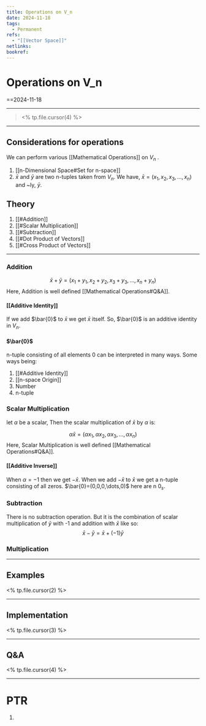 ```yaml
---
title: Operations on V_n
date: 2024-11-18
tags:
  - Permanent
refs:
  - "[[Vector Space]]"
netlinks: 
bookref:
---
```

# Operations on V_n
==2024-11-18

---
> <% tp.file.cursor(4) %>

---
## Considerations for operations
We can perform various [[Mathematical Operations]] on $V_{n}$ .

1. [[n-Dimensional Space#Set for n-space]]
2. $\bar{x}$ and $\bar{y}$ are two n-tuples taken from $V_{n}$.
We have,
$\bar{x}=(x_{1},x_{2},x_{3},\dots,x_{n})$
and ~ly, $\bar{y}$.

## Theory
1. [[#Addition]]
2. [[#Scalar Multiplication]]
3. [[#Subtraction]]
4. [[#Dot Product of Vectors]]
4. [[#Cross Product of Vectors]]

---
### Addition
$$\bar{x}+\bar{y}=(x_{1}+y_{1},x_{2}+y_{2},x_{3}+y_{3},\dots,x_{n}+y_{n})$$
Here, Addition is well defined [[Mathematical Operations#Q&A]].

#### [[Additive Identity]]
If we add $\bar{0}$ to $\bar{x}$ we get $\bar{x}$ itself.
So, $\bar{0}$ is an additive identity in $V_{n}$.

#### $\bar{0}$
n-tuple consisting of all elements $0$ can be interpreted in many ways. Some ways being:

1. [[#Additive Identity]]
2. [[n-space Origin]]
3. Number
4. n-tuple

### Scalar Multiplication

let $\alpha$ be a scalar, Then the scalar multiplication of $\bar{x}$ by $\alpha$ is:

$$
\alpha\bar{x}=(\alpha x_{1} ,\alpha x_{2},\alpha x_{3},\dots,\alpha x_{n})
$$
Here, Scalar Multiplication is well defined [[Mathematical Operations#Q&A]].

#### [[Additive Inverse]]
When $\alpha=-1$ then we get $-\bar{x}$.
When we add $-\bar{x}$ to $\bar{x}$ we get a n-tuple consisting of all zeros.
$\bar{0}=(0,0,0,\dots,0)$ here are n $0_{s}$.

### Subtraction

There is no subtraction operation.
But it is the combination of scalar multiplication of $\bar{y}$ with -1 and addition with $\bar{x}$ like so:
$$\bar{x}-\bar{y}=\bar{x}+(-1)\bar{y}$$
### Multiplication



---
## Examples
<% tp.file.cursor(2) %>



---
## Implementation
<% tp.file.cursor(3) %>



---
## Q&A
<% tp.file.cursor(4) %>



---
# PTR

1. 